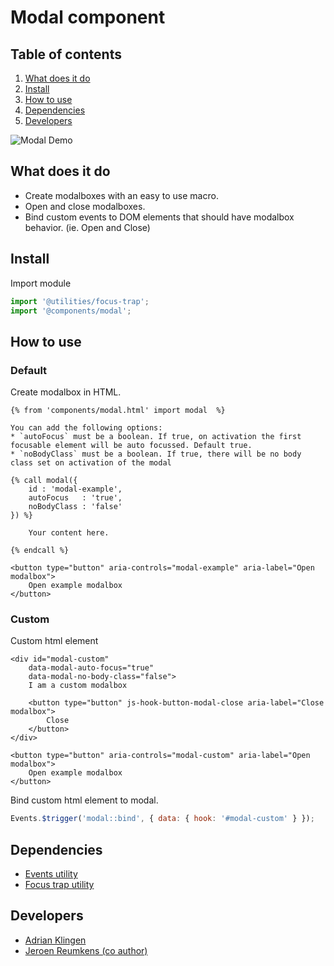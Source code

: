 
# Modal component

## Table of contents
1. [What does it do](#markdown-header-what-does-it-do)
2. [Install](#markdown-header-install)
3. [How to use](#markdown-header-how-to-use)
4. [Dependencies](#markdown-header-dependencies)
5. [Developers](#markdown-header-developers)

![Modal Demo](./_demo/modal.gif)

## What does it do
* Create modalboxes with an easy to use macro.
* Open and close modalboxes.
* Bind custom events to DOM elements that should have modalbox behavior. (ie. Open and Close)

## Install
Import module
```javascript
import '@utilities/focus-trap';
import '@components/modal';
```

## How to use

### Default

Create modalbox in HTML.
```htmlmixed
{% from 'components/modal.html' import modal  %}

You can add the following options:
* `autoFocus` must be a boolean. If true, on activation the first focusable element will be auto focussed. Default true.
* `noBodyClass` must be a boolean. If true, there will be no body class set on activation of the modal

{% call modal({
    id : 'modal-example',
    autoFocus   : 'true',
    noBodyClass : 'false'
}) %}

    Your content here.

{% endcall %}

<button type="button" aria-controls="modal-example" aria-label="Open modalbox">
    Open example modalbox
</button>

```

### Custom

Custom html element
```htmlmixed
<div id="modal-custom"
    data-modal-auto-focus="true"
    data-modal-no-body-class="false">
    I am a custom modalbox

    <button type="button" js-hook-button-modal-close aria-label="Close modalbox">
        Close
    </button>
</div>

<button type="button" aria-controls="modal-custom" aria-label="Open modalbox">
    Open example modalbox
</button>

```

Bind custom html element to modal.
```javascript
Events.$trigger('modal::bind', { data: { hook: '#modal-custom' } });
```

## Dependencies
* [Events utility](/utilities/events/)
* [Focus trap utility](/utilities/focus-trap/)

## Developers
* [Adrian Klingen](mailto:adrian@tamtam.nl)
* [Jeroen Reumkens (co author)](mailto:jeroen.reumkens@tamtam.nl)
